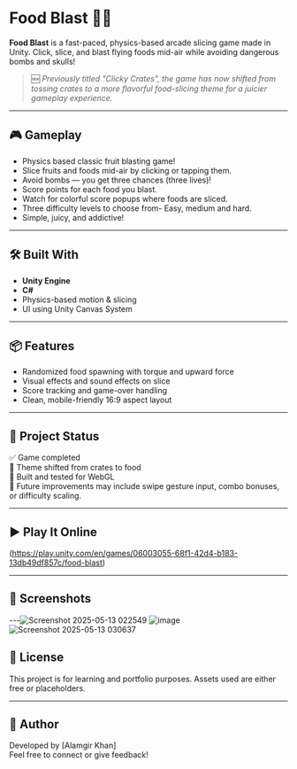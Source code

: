 # Food Blast 🍓💥

**Food Blast** is a fast-paced, physics-based arcade slicing game made in Unity. Click, slice, and blast flying foods mid-air while avoiding dangerous bombs and skulls!

> 🆕 *Previously titled "Clicky Crates", the game has now shifted from tossing crates to a more flavorful food-slicing theme for a juicier gameplay experience.*

---

## 🎮 Gameplay
- Physics based classic fruit blasting game!
- Slice fruits and foods mid-air by clicking or tapping them.
- Avoid bombs — you get three chances  (three lives)!
- Score points for each food you blast.
- Watch for colorful score popups where foods are sliced.
- Three difficulty levels to choose from- Easy, medium and hard.
- Simple, juicy, and addictive!

---

## 🛠️ Built With

- **Unity Engine**
- **C#**
- Physics-based motion & slicing
- UI using Unity Canvas System

---

## 📦 Features

- Randomized food spawning with torque and upward force
- Visual effects and sound effects on slice
- Score tracking and game-over handling
- Clean, mobile-friendly 16:9 aspect layout

---

## 📂 Project Status

✅ Game completed  
🎨 Theme shifted from crates to food  
🧪 Built and tested for WebGL  
📝 Future improvements may include swipe gesture input, combo bonuses, or difficulty scaling.

---

## ▶️ Play It Online

(https://play.unity.com/en/games/06003055-68f1-42d4-b183-13db49df857c/food-blast)

---

## 📸 Screenshots
---![Screenshot 2025-05-13 022549](https://github.com/user-attachments/assets/e1058fc8-625a-4580-9350-33f6bc6707b7)
![image](https://github.com/user-attachments/assets/bd366daa-e142-4727-a953-4da315b4a860)
![Screenshot 2025-05-13 030637](https://github.com/user-attachments/assets/c4e70fec-1d28-403d-9017-867e0615af55)



## 📄 License

This project is for learning and portfolio purposes. Assets used are either free or placeholders.

---

## 👤 Author

Developed by [Alamgir Khan]  
Feel free to connect or give feedback!

